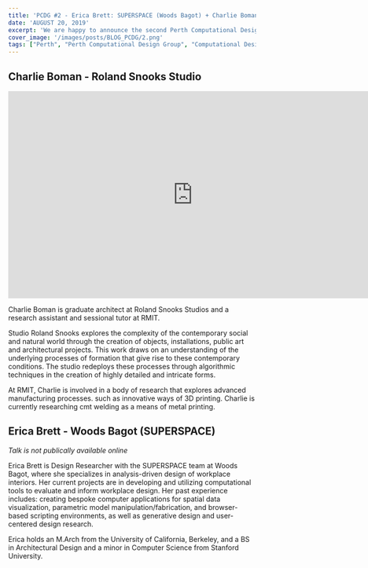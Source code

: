 ```yaml
---
title: 'PCDG #2 - Erica Brett: SUPERSPACE (Woods Bagot) + Charlie Boman: Roland Snooks Studio'
date: 'AUGUST 20, 2019'
excerpt: 'We are happy to announce the second Perth Computational Design Group event, with two excellent speakers doing some amazing things!'
cover_image: '/images/posts/BLOG_PCDG/2.png'
tags: ["Perth", "Perth Computational Design Group", "Computational Design", "Grasshopper", "Generative Design"]
---
```



## Charlie Boman - Roland Snooks Studio 

<div class="aspect-w-16 aspect-h-9">
<iframe width="750" height="422" src="https://www.youtube.com/embed/9ZPYwEEeB1I" title="YouTube video player" frameborder="0" allow="accelerometer; autoplay; clipboard-write; encrypted-media; gyroscope; picture-in-picture" allowfullscreen></iframe>
</div>

Charlie Boman is graduate architect at Roland Snooks Studios and a research assistant and sessional tutor at RMIT.

Studio Roland Snooks explores the complexity of the contemporary social and natural world through the creation of objects, installations, public art and architectural projects. This work draws on an understanding of the underlying processes of formation that give rise to these contemporary conditions. The studio redeploys these processes through algorithmic techniques in the creation of highly detailed and intricate forms. 

At RMIT, Charlie is involved in a body of research that explores advanced manufacturing processes. such as innovative ways of 3D printing. Charlie is currently researching cmt welding as a means of metal printing. 




## Erica Brett - Woods Bagot (SUPERSPACE)
*Talk is not publically available online*

Erica Brett is Design Researcher with the SUPERSPACE team at Woods Bagot, where she specializes in analysis-driven design of workplace interiors. Her current projects are in developing and utilizing computational tools to evaluate and inform workplace design. Her past experience includes: creating bespoke computer applications for spatial data visualization, parametric model manipulation/fabrication, and browser-based scripting environments, as well as generative design and user-centered design research.

Erica holds an M.Arch from the University of California, Berkeley, and a BS in Architectural Design and a minor in Computer Science from Stanford University.